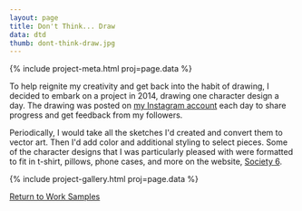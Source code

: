 ```yaml
---
layout: page
title: Don't Think... Draw
data: dtd
thumb: dont-think-draw.jpg
---
```


{% include project-meta.html proj=page.data %}

To help reignite my creativity and get back into the habit of drawing, I decided to embark on a project in 2014, drawing one character design a day. The drawing was posted on [my Instagram account](https://instagram.com/ursooperduper) each day to share progress and get feedback from my followers.

Periodically, I would take all the sketches I'd created and convert them to vector art. Then I'd add color and additional styling to select pieces. Some of the character designs that I was particularly pleased with were formatted to fit in t-shirt, pillows, phone cases, and more on the website, [Society 6](https://society6.com/ursooperduper).

{% include project-gallery.html proj=page.data %}

[Return to Work Samples](/work/index.html)
